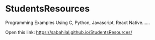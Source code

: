 # StudentsResources
Programming Examples Using C, Python, Javascript, React Native......

Open this link:
https://sabahilal.github.io/StudentsResources/
